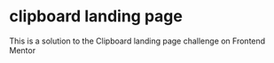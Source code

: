 # clipboard landing page
 This is a solution to the Clipboard landing page challenge on Frontend Mentor
